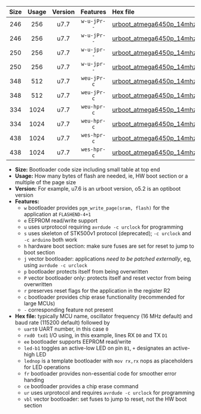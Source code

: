 |Size|Usage|Version|Features|Hex file|
|:-:|:-:|:-:|:-:|:--|
|246|256|u7.7|`w-u-jPr--`|[urboot_atmega6450p_14mhz7456_230400bps_uart0_rxe0_txe1_led+b7_ur_vbl.hex](https://raw.githubusercontent.com/stefanrueger/urboot.hex/main/mcus/atmega6450p/fcpu_14mhz7456/230400_bps/urboot_atmega6450p_14mhz7456_230400bps_uart0_rxe0_txe1_led+b7_ur_vbl.hex)|
|246|256|u7.7|`w-u-jPr--`|[urboot_atmega6450p_14mhz7456_230400bps_uart0_rxe0_txe1_lednop_ur_vbl.hex](https://raw.githubusercontent.com/stefanrueger/urboot.hex/main/mcus/atmega6450p/fcpu_14mhz7456/230400_bps/urboot_atmega6450p_14mhz7456_230400bps_uart0_rxe0_txe1_lednop_ur_vbl.hex)|
|250|256|u7.7|`w-u-jpr--`|[urboot_atmega6450p_14mhz7456_230400bps_uart0_rxe0_txe1_led+b7_fr_ur_vbl.hex](https://raw.githubusercontent.com/stefanrueger/urboot.hex/main/mcus/atmega6450p/fcpu_14mhz7456/230400_bps/urboot_atmega6450p_14mhz7456_230400bps_uart0_rxe0_txe1_led+b7_fr_ur_vbl.hex)|
|250|256|u7.7|`w-u-jpr--`|[urboot_atmega6450p_14mhz7456_230400bps_uart0_rxe0_txe1_lednop_fr_ur_vbl.hex](https://raw.githubusercontent.com/stefanrueger/urboot.hex/main/mcus/atmega6450p/fcpu_14mhz7456/230400_bps/urboot_atmega6450p_14mhz7456_230400bps_uart0_rxe0_txe1_lednop_fr_ur_vbl.hex)|
|348|512|u7.7|`weu-jPr-c`|[urboot_atmega6450p_14mhz7456_230400bps_uart0_rxe0_txe1_ee_led+b7_fr_ce_ur_vbl.hex](https://raw.githubusercontent.com/stefanrueger/urboot.hex/main/mcus/atmega6450p/fcpu_14mhz7456/230400_bps/urboot_atmega6450p_14mhz7456_230400bps_uart0_rxe0_txe1_ee_led+b7_fr_ce_ur_vbl.hex)|
|348|512|u7.7|`weu-jPr-c`|[urboot_atmega6450p_14mhz7456_230400bps_uart0_rxe0_txe1_ee_lednop_fr_ce_ur_vbl.hex](https://raw.githubusercontent.com/stefanrueger/urboot.hex/main/mcus/atmega6450p/fcpu_14mhz7456/230400_bps/urboot_atmega6450p_14mhz7456_230400bps_uart0_rxe0_txe1_ee_lednop_fr_ce_ur_vbl.hex)|
|334|1024|u7.7|`weu-hpr-c`|[urboot_atmega6450p_14mhz7456_230400bps_uart0_rxe0_txe1_ee_led+b7_fr_ce_ur.hex](https://raw.githubusercontent.com/stefanrueger/urboot.hex/main/mcus/atmega6450p/fcpu_14mhz7456/230400_bps/urboot_atmega6450p_14mhz7456_230400bps_uart0_rxe0_txe1_ee_led+b7_fr_ce_ur.hex)|
|334|1024|u7.7|`weu-hpr-c`|[urboot_atmega6450p_14mhz7456_230400bps_uart0_rxe0_txe1_ee_lednop_fr_ce_ur.hex](https://raw.githubusercontent.com/stefanrueger/urboot.hex/main/mcus/atmega6450p/fcpu_14mhz7456/230400_bps/urboot_atmega6450p_14mhz7456_230400bps_uart0_rxe0_txe1_ee_lednop_fr_ce_ur.hex)|
|438|1024|u7.7|`wes-hpr-c`|[urboot_atmega6450p_14mhz7456_230400bps_uart0_rxe0_txe1_ee_led+b7_fr_ce.hex](https://raw.githubusercontent.com/stefanrueger/urboot.hex/main/mcus/atmega6450p/fcpu_14mhz7456/230400_bps/urboot_atmega6450p_14mhz7456_230400bps_uart0_rxe0_txe1_ee_led+b7_fr_ce.hex)|
|438|1024|u7.7|`wes-hpr-c`|[urboot_atmega6450p_14mhz7456_230400bps_uart0_rxe0_txe1_ee_lednop_fr_ce.hex](https://raw.githubusercontent.com/stefanrueger/urboot.hex/main/mcus/atmega6450p/fcpu_14mhz7456/230400_bps/urboot_atmega6450p_14mhz7456_230400bps_uart0_rxe0_txe1_ee_lednop_fr_ce.hex)|

- **Size:** Bootloader code size including small table at top end
- **Usage:** How many bytes of flash are needed, ie, HW boot section or a multiple of the page size
- **Version:** For example, u7.6 is an urboot version, o5.2 is an optiboot version
- **Features:**
  + `w` bootloader provides `pgm_write_page(sram, flash)` for the application at `FLASHEND-4+1`
  + `e` EEPROM read/write support
  + `u` uses urprotocol requiring `avrdude -c urclock` for programming
  + `s` uses skeleton of STK500v1 protocol (deprecated); `-c urclock` and `-c arduino` both work
  + `h` hardware boot section: make sure fuses are set for reset to jump to boot section
  + `j` vector bootloader: applications *need to be patched externally*, eg, using `avrdude -c urclock`
  + `p` bootloader protects itself from being overwritten
  + `P` vector bootloader only: protects itself and reset vector from being overwritten
  + `r` preserves reset flags for the application in the register R2
  + `c` bootloader provides chip erase functionality (recommended for large MCUs)
  + `-` corresponding feature not present
- **Hex file:** typically MCU name, oscillator frequency (16 MHz default) and baud rate (115200 default) followed by
  + `uart0` UART number, in this case `0`
  + `rxd0 txd1` I/O using, in this example, lines RX `D0` and TX `D1`
  + `ee` bootloader supports EEPROM read/write
  + `led-b1` toggles an active-low LED on pin `B1`, `+` designates an active-high LED
  + `lednop` is a template bootloader with `mov rx,rx` nops as placeholders for LED operations
  + `fr` bootloader provides non-essential code for smoother error handing
  + `ce` bootloader provides a chip erase command
  + `ur` uses urprotocol and requires `avrdude -c urclock` for programming
  + `vbl` vector bootloader: set fuses to jump to reset, not the HW boot section
